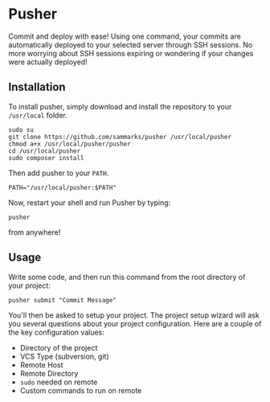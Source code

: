 # Pusher

Commit and deploy with ease! Using one command, your commits
are automatically deployed to your selected server through
SSH sessions. No more worrying about SSH sessions expiring
or wondering if your changes were actually deployed!

## Installation

To install pusher, simply download and install the repository
to your `/usr/local` folder.

    sudo su
    git clone https://github.com/sammarks/pusher /usr/local/pusher
    chmod a+x /usr/local/pusher/pusher
    cd /usr/local/pusher
    sudo composer install

Then add pusher to your `PATH`.

    PATH="/usr/local/pusher:$PATH"

Now, restart your shell and run Pusher by typing:

    pusher

from anywhere!

## Usage

Write some code, and then run this command from the root directory
of your project:

    pusher submit "Commit Message"

You'll then be asked to setup your project. The project setup wizard
will ask you several questions about your project configuration. Here
are a couple of the key configuration values:

- Directory of the project
- VCS Type (subversion, git)
- Remote Host
- Remote Directory
- `sudo` needed on remote
- Custom commands to run on remote
